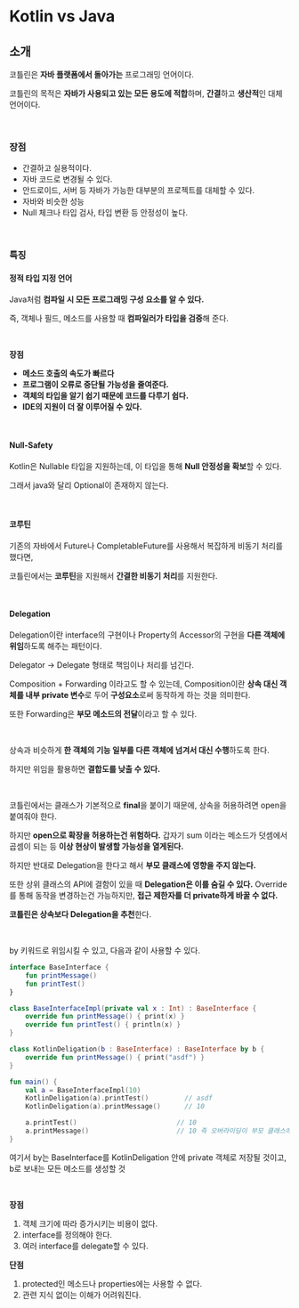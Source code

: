 # Kotlin vs Java

## 소개

코틀린은 **자바 플랫폼에서 돌아가는** 프로그래밍 언어이다.

코틀린의 목적은 **자바가 사용되고 있는 모든 용도에 적합**하며, **간결**하고 **생산적**인 대체 언어이다.

<br>

### 장점

- 간결하고 실용적이다.
- 자바 코드로 변경될 수 있다.
- 안드로이드, 서버 등 자바가 가능한 대부분의 프로젝트를 대체할 수 있다.
- 자바와 비슷한 성능
- Null 체크나 타입 검사, 타입 변환 등 안정성이 높다.

<br>

### 특징

#### 정적 타입 지정 언어

Java처럼 **컴파일 시 모든 프로그래밍 구성 요소를 알 수 있다.**

즉, 객체나 필드, 메소드를 사용할 때 **컴파일러가 타입을 검증**해 준다.

<br>

**장점**

- **메소드 호출의 속도가 빠르다**
- **프로그램이 오류로 중단될 가능성을 줄여준다.**
- **객체의 타입을 알기 쉽기 때문에 코드를 다루기 쉽다.**
- **IDE의 지원이 더 잘 이루어질 수 있다.**

<br>

#### Null-Safety

Kotlin은 Nullable 타입을 지원하는데, 이 타입을 통해 **Null 안정성을 확보**할 수 있다.

그래서 java와 달리 Optional이 존재하지 않는다.

<br>

#### 코루틴

기존의 자바에서 Future나 CompletableFuture를 사용해서 복잡하게 비동기 처리를 했다면,

코틀린에서는 **코루틴**을 지원해서 **간결한 비동기 처리**를 지원한다.

<br>

#### Delegation

Delegation이란 interface의 구현이나 Property의 Accessor의 구현을 **다른 객체에 위임**하도록 해주는 패턴이다.

Delegator -> Delegate 형태로 책임이나 처리를 넘긴다.

Composition + Forwarding 이라고도 할 수 있는데, Composition이란 **상속 대신 객체를 내부 private 변수**로 두어 **구성요소**로써 동작하게 하는 것을 의미한다.

또한 Forwarding은 **부모 메소드의 전달**이라고 할 수 있다.

<br>

상속과 비슷하게 **한 객체의 기능 일부를 다른 객체에 넘겨서 대신 수행**하도록 한다.

하지만 위임을 활용하면 **결합도를 낮출 수 있다.**

<br>

코틀린에서는 클래스가 기본적으로 **final**을 붙이기 때문에, 상속을 허용하려면 open을 붙여줘야 한다.

하지만 **open으로 확장을 허용하는건 위험하다.** 갑자기 sum 이라는 메소드가 덧셈에서 곱셈이 되는 등 **이상 현상이 발생할 가능성을 열게된다.**

하지만 반대로 Delegation을 한다고 해서 **부모 클래스에 영향을 주지 않는다.**

또한 상위 클래스의 API에 결함이 있을 때 **Delegation은 이를 숨길 수 있다.** Override를 통해 동작을 변경하는건 가능하지만, **접근 제한자를 더 private하게 바꿀 수  없다.**

**코틀린은 상속보다 Delegation을 추천**한다.

<br>

by 키워드로 위임시킬 수 있고, 다음과 같이 사용할 수 있다.

``` kotlin
interface BaseInterface {
    fun printMessage()
    fun printTest()
}

class BaseInterfaceImpl(private val x : Int) : BaseInterface {
    override fun printMessage() { print(x) }
    override fun printTest() { println(x) }
}

class KotlinDeligation(b : BaseInterface) : BaseInterface by b {
    override fun printMessage() { print("asdf") }
}

fun main() {
    val a = BaseInterfaceImpl(10)
    KotlinDeligation(a).printTest()			// asdf
    KotlinDeligation(a).printMessage()		// 10

    a.printTest()						  // 10
    a.printMessage()					  // 10 즉 오버라이딩이 부모 클래스에게 영향 X
}
```

여기서 by는 BaseInterface를 KotlinDeligation 안에 private 객체로 저장될 것이고, b로 보내는 모든 메소드를 생성할 것

<br>

**장점**

1. 객체 크기에 따라 증가시키는 비용이 없다.
2. interface를 정의해야 한다.
3. 여러 interface를 delegate할 수 있다.

**단점**

1. protected인 메소드나 properties에는 사용할 수 없다.
2. 관련 지식 없이는 이해가 어려워진다.

